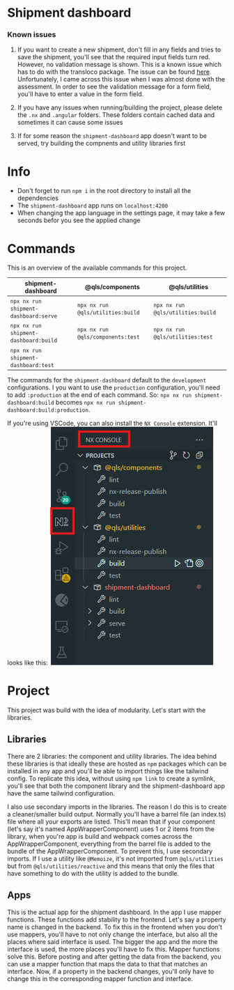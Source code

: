 # Shipment dashboard

### Known issues

1. If you want to create a new shipment, don't fill in any fields and tries to save the shipment, you'll see that the required input fields turn red. However, no validation message is shown. This is a known issue which has to do with the transloco package. The issue can be found [here](https://github.com/ngneat/error-tailor/issues/64). Unfortunately, I came across this issue when I was almost done with the assessment. In order to see the validation message for a form field, you'll have to enter a value in the form field.

2. If you have any issues when running/building the project, please delete the `.nx` and `.angular` folders. These folders contain cached data and sometimes it can cause some issues

3. If for some reason the `shipment-dashboard` app doesn't want to be served, try building the compnents and utility libraries first

# Info

- Don't forget to run `npm i` in the root directory to install all the dependencies
- The `shipment-dashboard` app runs on `localhost:4200`
- When changing the app language in the settings page, it may take a few seconds befor you see the applied change

# Commands

This is an overview of the available commands for this project.

| shipment-dashboard                    | @qls/components                   | @qls/utilities                    |
| ------------------------------------- | --------------------------------- | --------------------------------- |
| `npx nx run shipment-dashboard:serve` | `npx nx run @qls/utilities:build` | `npx nx run @qls/utilities:build` |
| `npx nx run shipment-dashboard:build` | `npx nx run @qls/components:test` | `npx nx run @qls/utilities:test`  |
| `npx nx run shipment-dashboard:test`  |                                   |                                   |

The commands for the `shipment-dashboard` default to the `development` configurations. I you want to use the `production` configuration, you'll need to add `:production` at the end of each command. So: `npx nx run shipment-dashboard:build` becomes `npx nx run shipment-dashboard:build:production`.

If you're using VSCode, you can also install the `NX Console` extension. It'll looks like this: ![nx-console](./pictures/nx-console.png)

# Project

This project was build with the idea of modularity. Let's start with the libraries.

## Libraries

There are 2 libraries: the component and utility libraries. The idea behind these libraries is that ideally these are hosted as `npm` packages which can be installed in any app and you'll be able to import things like the tailwind config. To replicate this idea, without using `npm link` to create a symlink, you'll see that both the component library and the shipment-dashboard app have the same tailwind configuration.

I also use secondary imports in the libraries. The reason I do this is to create a cleaner/smaller build output. Normally you'll have a barrel file (an index.ts) file where all your exports are listed. This'll mean that if your component (let's say it's named AppWrapperComponent) uses 1 or 2 items from the library, when you're app is build and webpack comes across the AppWrapperComponent, everything from the barrel file is added to the bundle of the AppWrapperComponent. To prevent this, I use secondary imports. If I use a utility like `@Memoize`, it's not imported from `@qls/utilities` but from `@qls/utilities/reactive` and this means that only the files that have something to do with the utility is added to the bundle.

## Apps

This is the actual app for the shipment dashboard. In the app I use mapper functions. These functions add stability to the frontend. Let's say a property name is changed in the backend. To fix this in the frontend when you don't use mappers, you'll have to not only change the interface, but also all the places where said interface is used. The bigger the app and the more the interface is used, the more places you'll have to fix this. Mapper functions solve this. Before posting and after getting the data from the backend, you can use a mapper function that maps the data to that that matches an interface. Now, if a property in the backend changes, you'll only have to change this in the corresponding mapper function and interface.
